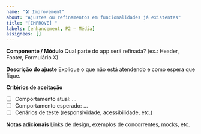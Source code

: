 ```yaml
---
name: "🛠️ Improvement"
about: "Ajustes ou refinamentos em funcionalidades já existentes"
title: "[IMPROVE] "
labels: [enhancement, P2 – Média]
assignees: []
---
```

**Componente / Módulo**
Qual parte do app será refinada? (ex.: Header, Footer, Formulário X)

**Descrição do ajuste**
Explique o que não está atendendo e como espera que fique.

**Critérios de aceitação**
- [ ] Comportamento atual: …
- [ ] Comportamento esperado: …
- [ ] Cenários de teste (responsividade, acessibilidade, etc.)

**Notas adicionais**
Links de design, exemplos de concorrentes, mocks, etc.
